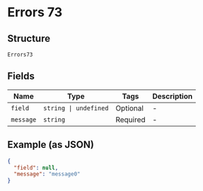 
# Errors 73

## Structure

`Errors73`

## Fields

| Name | Type | Tags | Description |
|  --- | --- | --- | --- |
| `field` | `string \| undefined` | Optional | - |
| `message` | `string` | Required | - |

## Example (as JSON)

```json
{
  "field": null,
  "message": "message0"
}
```

